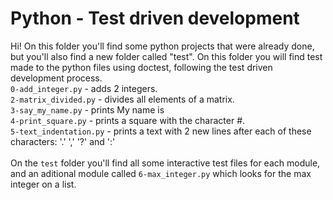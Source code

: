 # Python - Test driven development </br>
Hi! On this folder you'll find some python projects that were already done, but you'll also find a new folder called "test". On this folder you will find test made to the python files using doctest, following the test driven development process.</br>
`0-add_integer.py` - adds 2 integers.</br>
`2-matrix_divided.py` - divides all elements of a matrix.</br>
`3-say_my_name.py` - prints My name is <first name> <last name></br>
`4-print_square.py` - prints a square with the character #.</br>
`5-text_indentation.py` -  prints a text with 2 new lines after each of these characters: '.' ',' '?' and ':'</br></br>
On the `test` folder you'll find all some interactive test files for each module, and an aditional module called `6-max_integer.py` which looks for the max integer on a list.
